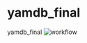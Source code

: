 # yamdb_final
yamdb_final
![workflow](https://github.com/Timoha23/yamdb_final/actions/workflows/yamdb_workflow.yml/badge.svg)
